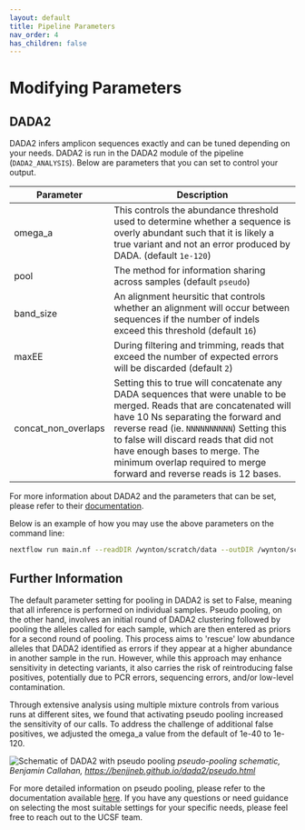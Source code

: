 ```yaml
---
layout: default
title: Pipeline Parameters
nav_order: 4
has_children: false
---
```


# Modifying Parameters

## DADA2

DADA2 infers amplicon sequences exactly and can be tuned depending on your needs. DADA2 is run in the DADA2 module of the pipeline (`DADA2_ANALYSIS`). Below are parameters that you can set to control your output. 

|Parameter|Description|
|---|---|
|omega_a|This controls the abundance threshold used to determine whether a sequence is overly abundant such that it is likely a true variant and not an error produced by DADA. (default `1e-120`)|
|pool|The method for information sharing across samples (default `pseudo`)|
|band_size|An alignment heursitic that controls whether an alignment will occur between sequences if the number of indels exceed this threshold (default `16`)|
|maxEE|During filtering and trimming, reads that exceed the number of expected errors will be discarded (default `2`)|
|concat_non_overlaps|Setting this to true will concatenate any DADA sequences that were unable to be merged. Reads that are concatenated will have 10 Ns separating the forward and reverse read (ie. `NNNNNNNNNN`) Setting this to false will discard reads that did not have enough bases to merge. The minimum overlap required to merge forward and reverse reads is 12 bases.|

For more information about DADA2 and the parameters that can be set, please refer to their [documentation](https://www.bioconductor.org/packages/release/bioc/manuals/dada2/man/dada2.pdf). 

Below is an example of how you may use the above parameters on the command line:

```bash
nextflow run main.nf --readDIR /wynton/scratch/data --outDIR /wynton/scratch/results -profile sge,apptainer --target v4 -config conf/custom.config --omega_a 1e-120 --band_size 16 --pool pseudo
```

## Further Information

The default parameter setting for pooling in DADA2 is set to False, meaning that all inference is performed on individual samples. Pseudo pooling, on the other hand, involves an initial round of DADA2 clustering followed by pooling the alleles called for each sample, which are then entered as priors for a second round of pooling. This process aims to 'rescue' low abundance alleles that DADA2 identified as errors if they appear at a higher abundance in another sample in the run. However, while this approach may enhance sensitivity in detecting variants, it also carries the risk of reintroducing false positives, potentially due to PCR errors, sequencing errors, and/or low-level contamination.

Through extensive analysis using multiple mixture controls from various runs at different sites, we found that activating pseudo pooling increased the sensitivity of our calls. To address the challenge of additional false positives, we adjusted the omega_a value from the default of 1e-40 to 1e-120.

![Schematic of DADA2 with pseudo pooling](pseudo_pooling.png)
*pseudo-pooling schematic, Benjamin Callahan, https://benjjneb.github.io/dada2/pseudo.html*

For more detailed information on pseudo pooling, please refer to the documentation available [here](https://benjjneb.github.io/dada2/pseudo.html). If you have any questions or need guidance on selecting the most suitable settings for your specific needs, please feel free to reach out to the UCSF team.






